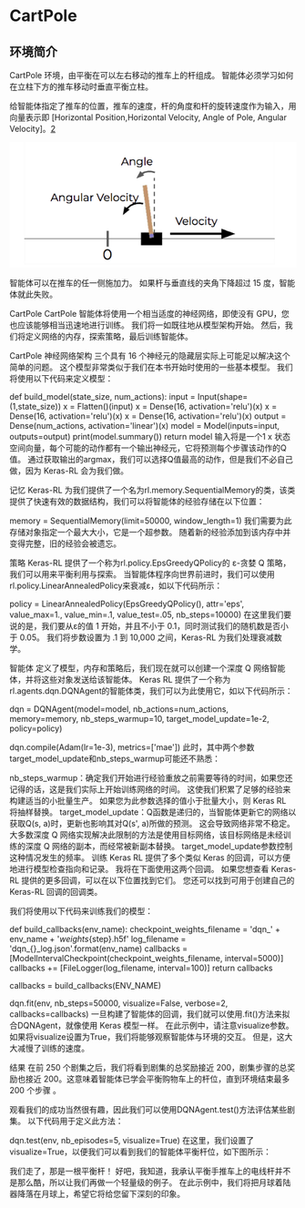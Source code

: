 

<!--
 * @version:
 * @Author:  StevenJokess（蔡舒起） https://github.com/StevenJokess
 * @Date: 2023-11-01 11:36:30
 * @LastEditors:  StevenJokess（蔡舒起） https://github.com/StevenJokess
 * @LastEditTime: 2023-11-09 07:52:02
 * @Description:
 *
 * @Help me: make friends by a867907127@gmail.com and help me get some “foreign” things or service I need in life; 如有帮助，请资助，失业3年了。![支付宝收款码](https://github.com/StevenJokess/d2rl/blob/master/img/%E6%94%B6.jpg)
 * @TODO::
 * @Reference:
-->
# CartPole

## 环境简介

CartPole 环境，由平衡在可以左右移动的推车上的杆组成。 智能体必须学习如何在立柱下方的推车移动时垂直平衡立柱。

给智能体指定了推车的位置，推车的速度，杆的角度和杆的旋转速度作为输入，用向量表示即 [Horizontal Position,Horizontal Velocity, Angle of Pole, Angular Velocity]。[2]

![CartPole 环境](../../img/cartpole.png)

智能体可以在推车的任一侧施加力。 如果杆与垂直线的夹角下降超过 15 度，智能体就此失败。



CartPole
CartPole 智能体将使用一个相当适度的神经网络，即使没有 GPU，您也应该能够相当迅速地进行训练。 我们将一如既往地从模型架构开始。 然后，我们将定义网络的内存，探索策略，最后训练智能体。

CartPole 神经网络架构
三个具有 16 个神经元的隐藏层实际上可能足以解决这个简单的问题。 这个模型非常类似于我们在本书开始时使用的一些基本模型。 我们将使用以下代码来定义模型：

def build_model(state_size, num_actions):
    input = Input(shape=(1,state_size))
    x = Flatten()(input)
    x = Dense(16, activation='relu')(x)
    x = Dense(16, activation='relu')(x)
    x = Dense(16, activation='relu')(x)
    output = Dense(num_actions, activation='linear')(x)
    model = Model(inputs=input, outputs=output)
    print(model.summary())
    return model
输入将是一个1 x 状态空间向量，每个可能的动作都有一个输出神经元，它将预测每个步骤该动作的Q值。 通过获取输出的argmax，我们可以选择Q值最高的动作，但是我们不必自己做，因为 Keras-RL 会为我们做。

记忆
Keras-RL 为我们提供了一个名为rl.memory.SequentialMemory的类，该类提供了快速有效的数据结构，我们可以将智能体的经验存储在以下位置：

memory = SequentialMemory(limit=50000, window_length=1)
我们需要为此存储对象指定一个最大大小，它是一个超参数。 随着新的经验添加到该内存中并变得完整，旧的经验会被遗忘。

策略
Keras-RL 提供了一个称为rl.policy.EpsGreedyQPolicy的 ε-贪婪 Q 策略，我们可以用来平衡利用与探索。 当智能体程序向世界前进时，我们可以使用rl.policy.LinearAnnealedPolicy来衰减ε，如以下代码所示：

policy = LinearAnnealedPolicy(EpsGreedyQPolicy(), attr='eps', value_max=1., value_min=.1, value_test=.05, nb_steps=10000)
在这里我们要说的是，我们要从ε的值 1 开始，并且不小于 0.1，同时测试我们的随机数是否小于 0.05。 我们将步数设置为 .1 到 10,000 之间，Keras-RL 为我们处理衰减数学。

智能体
定义了模型，内存和策略后，我们现在就可以创建一个深度 Q 网络智能体，并将这些对象发送给该智能体。 Keras RL 提供了一个称为rl.agents.dqn.DQNAgent的智能体类，我们可以为此使用它，如以下代码所示：

dqn = DQNAgent(model=model, nb_actions=num_actions, memory=memory, nb_steps_warmup=10,
               target_model_update=1e-2, policy=policy)

dqn.compile(Adam(lr=1e-3), metrics=['mae'])
此时，其中两个参数target_model_update和nb_steps_warmup可能还不熟悉：

nb_steps_warmup：确定我们开始进行经验重放之前需要等待的时间，如果您还记得的话，这是我们实际上开始训练网络的时间。 这使我们积累了足够的经验来构建适当的小批量生产。 如果您为此参数选择的值小于批量大小，则 Keras RL 将抽样替换。
target_model_update：Q函数是递归的，当智能体更新它的网络以获取Q(s, a)时，更新也影响其对Q(s', a)所​​做的预测。 这会导致网络非常不稳定。 大多数深度 Q 网络实现解决此限制的方法是使用目标网络，该目标网络是未经训练的深度 Q 网络的副本，而经常被新副本替换。 target_model_update参数控制这种情况发生的频率。
训练
Keras RL 提供了多个类似 Keras 的回调，可以方便地进行模型检查指向和记录。 我将在下面使用这两个回调。 如果您想查看 Keras-RL 提供的更多回调，可以在以下位置找到它们。 您还可以找到可用于创建自己的 Keras-RL 回调的回调类。

我们将使用以下代码来训练我们的模型：

def build_callbacks(env_name):
    checkpoint_weights_filename = 'dqn_' + env_name + '_weights_{step}.h5f'
    log_filename = 'dqn_{}_log.json'.format(env_name)
    callbacks = [ModelIntervalCheckpoint(checkpoint_weights_filename, interval=5000)]
    callbacks += [FileLogger(log_filename, interval=100)]
    return callbacks

callbacks = build_callbacks(ENV_NAME)

dqn.fit(env, nb_steps=50000,
 visualize=False,
 verbose=2,
 callbacks=callbacks)
一旦构建了智能体的回调，我们就可以使用.fit()方法来拟合DQNAgent，就像使用 Keras 模型一样。 在此示例中，请注意visualize参数。 如果将visualize设置为True，我们将能够观察智能体与环境的交互。 但是，这大大减慢了训练的速度。

结果
在前 250 个剧集之后，我们将看到剧集的总奖励接近 200，剧集步骤的总奖励也接近 200。这意味着智能体已学会平衡购物车上的杆位，直到环境结束最多 200 个步骤 。

观看我们的成功当然很有趣，因此我们可以使用DQNAgent.test()方法评估某些剧集。 以下代码用于定义此方法：

dqn.test(env, nb_episodes=5, visualize=True)
在这里，我们设置了visualize=True，以便我们可以看到我们的智能体平衡杆位，如下图所示：



我们走了，那是一根平衡杆！ 好吧，我知道，我承认平衡手推车上的电线杆并不是那么酷，所以让我们再做一个轻量级的例子。 在此示例中，我们将把月球着陆器降落在月球上，希望它将给您留下深刻的印象。

[1]: https://www.kancloud.cn/apachecn/apachecn-dl-zh/1956137
[2]: https://steemit.com/ai/@hongtao/ai-reinforcement-learning-rl
